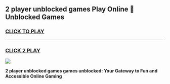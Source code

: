 
## 2 player unblocked games Play Online 👋 Unblocked Games
<h3>
<a href="https://premium.freeplayer.one?title=2_player_unblocked_games&ref=19F">CLICK TO PLAY</a></h3>
<hr>

<h3>
<a href="https://premium.freeplayer.one?title=2_player_unblocked_games&ref=19F">CLICK 2 PLAY</a>
  
</h3>

<a href="https://premium.freeplayer.one?title=2_player_unblocked_games&ref=19F"><img src="https://clearcache.store/games.png"></a>


**2 player unblocked games games unblocked: Your Gateway to Fun and Accessible Online Gaming**
